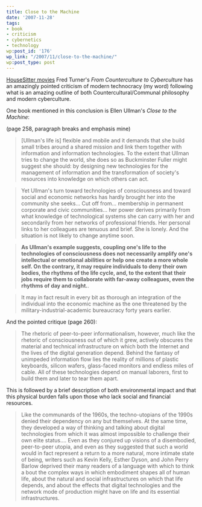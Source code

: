 ```yaml
---
title: Close to the Machine
date: '2007-11-28'
tags:
- book
- criticism
- cybernetics
- technology
wp:post_id: '176'
wp_link: "/2007/11/close-to-the-machine/"
wp:post_type: post
---
```


[HouseSitter movies](http://www.iucn-tftsg.org/?housesitter)
Fred Turner's _From Counterculture to Cyberculture_ has an amazingly pointed criticism of modern technocracy (my word) following what is an amazing outline of both Countercultural/Communal philosophy and modern cyberculture.

One book mentioned in this conclusion is Ellen Ullman's _Close to the Machine_:

(page 258, paragraph breaks and emphasis mine)

>

> [Ullman's life is] flexible and mobile and it demands that she build small tribes around a shared mission and link them together with information and information technologies. To the extent that Ullman tries to change the world, she does so as Buckminster Fuller might suggest she should: by designing new technologies for the management of information and the transformation of society's resources into knowledge on which others can act.

> Yet Ullman's turn toward technologies of consciousness and toward social and economic networks has hardly brought her into the community she seeks... Cut off from... membership in permanent corporate and civic communities... her power derives primarily from what knowledge of technological systems she can carry with her and secondarily from her networks of professional friends. Her personal links to her colleagues are tenuous and brief. She is lonely. And the situation is not likely to change anytime soon.

> **As Ullman's example suggests, coupling one's life to the technologies of consciousness does not necessarily amplify one's intellectual or emotional abilities or help one create a more whole self. On the contrary, it may require individuals to deny their own bodies, the rhythms of the life cycle, and, to the extent that their jobs require them to collaborate with far-away colleagues, even the rhythms of day and night.**.

> It may in fact result in every bit as thorough an integration of the individual into the economic machine as the one threatened by the military-industrial-academic bureaucracy forty years earlier.

And the pointed critique (page 260):

>

> The rhetoric of peer-to-peer informationalism, however, much like the rhetoric of consciousness out of which it grew, actively obscures the material and technical infrastructure on which both the Internet and the lives of the digital generation depend. Behind the fantasy of unimpeded information flow lies the reality of millions of plastic keyboards, silicon wafers, glass-faced monitors and endless miles of cable. All of these technologies depend on manual laborers, first to build them and later to tear them apart.

This is followed by a brief description of both environmental impact and that this physical burden falls upon those who lack social and financial resources.

>

> Like the communards of the 1960s, the techno-utopians of the 1990s denied their dependency on any but themselves. At the same time, they developed a way of thinking and talking about digital technologies from which it was almost impossible to challenge their own elite status.... Even as they conjured up visions of a disembodied, peer-to-peer utopia, and even as they suggested that such a world would in fact represent a return to a more natural, more intimate state of being, writers such as Kevin Kelly, Esther Dyson, and John Perry Barlow deprived their many readers of a language with which to think a bout the complex ways in which embodiment shapes all of human life, about the natural and social infrastructures on which that life depends, and about the effects that digital technologies and the network mode of production might have on life and its essential infrastructures.
